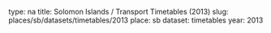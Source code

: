 type: na
title: Solomon Islands / Transport Timetables (2013)
slug: places/sb/datasets/timetables/2013
place: sb
dataset: timetables
year: 2013
